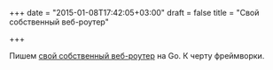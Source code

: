 +++
date = "2015-01-08T17:42:05+03:00"
draft = false
title = "Свой собственный веб-роутер"

+++

<p>Пишем <a href="http://vluxe.io/golang-router.html">свой собственный веб-роутер</a> на Go. К черту фреймворки.</p>


